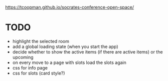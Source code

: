  https://tcoopman.github.io/socrates-conference-open-space/

# TODO

* highlight the selected room
* add a global loading state (when you start the app)
* decide whether to show the active items (if there are active items) or the upcoming
* on every move to a page with slots load the slots again
* css for info page
* css for slots (card style?)
